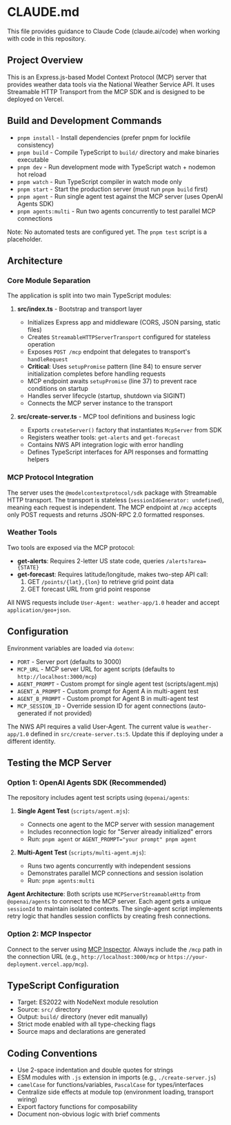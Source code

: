 # CLAUDE.md

This file provides guidance to Claude Code (claude.ai/code) when working with code in this repository.

## Project Overview

This is an Express.js-based Model Context Protocol (MCP) server that provides weather data tools via the National Weather Service API. It uses Streamable HTTP Transport from the MCP SDK and is designed to be deployed on Vercel.

## Build and Development Commands

- `pnpm install` - Install dependencies (prefer pnpm for lockfile consistency)
- `pnpm build` - Compile TypeScript to `build/` directory and make binaries executable
- `pnpm dev` - Run development mode with TypeScript watch + nodemon hot reload
- `pnpm watch` - Run TypeScript compiler in watch mode only
- `pnpm start` - Start the production server (must run `pnpm build` first)
- `pnpm agent` - Run single agent test against the MCP server (uses OpenAI Agents SDK)
- `pnpm agents:multi` - Run two agents concurrently to test parallel MCP connections

Note: No automated tests are configured yet. The `pnpm test` script is a placeholder.

## Architecture

### Core Module Separation

The application is split into two main TypeScript modules:

1. **src/index.ts** - Bootstrap and transport layer
   - Initializes Express app and middleware (CORS, JSON parsing, static files)
   - Creates `StreamableHTTPServerTransport` configured for stateless operation
   - Exposes `POST /mcp` endpoint that delegates to transport's `handleRequest`
   - **Critical**: Uses `setupPromise` pattern (line 84) to ensure server initialization completes before handling requests
   - MCP endpoint awaits `setupPromise` (line 37) to prevent race conditions on startup
   - Handles server lifecycle (startup, shutdown via SIGINT)
   - Connects the MCP server instance to the transport

2. **src/create-server.ts** - MCP tool definitions and business logic
   - Exports `createServer()` factory that instantiates `McpServer` from SDK
   - Registers weather tools: `get-alerts` and `get-forecast`
   - Contains NWS API integration logic with error handling
   - Defines TypeScript interfaces for API responses and formatting helpers

### MCP Protocol Integration

The server uses the `@modelcontextprotocol/sdk` package with Streamable HTTP transport. The transport is stateless (`sessionIdGenerator: undefined`), meaning each request is independent. The MCP endpoint at `/mcp` accepts only POST requests and returns JSON-RPC 2.0 formatted responses.

### Weather Tools

Two tools are exposed via the MCP protocol:

- **get-alerts**: Requires 2-letter US state code, queries `/alerts?area={STATE}`
- **get-forecast**: Requires latitude/longitude, makes two-step API call:
  1. GET `/points/{lat},{lon}` to retrieve grid point data
  2. GET forecast URL from grid point response

All NWS requests include `User-Agent: weather-app/1.0` header and accept `application/geo+json`.

## Configuration

Environment variables are loaded via `dotenv`:
- `PORT` - Server port (defaults to 3000)
- `MCP_URL` - MCP server URL for agent scripts (defaults to `http://localhost:3000/mcp`)
- `AGENT_PROMPT` - Custom prompt for single agent test (scripts/agent.mjs)
- `AGENT_A_PROMPT` - Custom prompt for Agent A in multi-agent test
- `AGENT_B_PROMPT` - Custom prompt for Agent B in multi-agent test
- `MCP_SESSION_ID` - Override session ID for agent connections (auto-generated if not provided)

The NWS API requires a valid User-Agent. The current value is `weather-app/1.0` defined in `src/create-server.ts:5`. Update this if deploying under a different identity.

## Testing the MCP Server

### Option 1: OpenAI Agents SDK (Recommended)

The repository includes agent test scripts using `@openai/agents`:

1. **Single Agent Test** (`scripts/agent.mjs`):
   - Connects one agent to the MCP server with session management
   - Includes reconnection logic for "Server already initialized" errors
   - Run: `pnpm agent` or `AGENT_PROMPT="your prompt" pnpm agent`

2. **Multi-Agent Test** (`scripts/multi-agent.mjs`):
   - Runs two agents concurrently with independent sessions
   - Demonstrates parallel MCP connections and session isolation
   - Run: `pnpm agents:multi`

**Agent Architecture**: Both scripts use `MCPServerStreamableHttp` from `@openai/agents` to connect to the MCP server. Each agent gets a unique `sessionId` to maintain isolated contexts. The single-agent script implements retry logic that handles session conflicts by creating fresh connections.

### Option 2: MCP Inspector

Connect to the server using [MCP Inspector](https://modelcontextprotocol.io/docs/tools/inspector). Always include the `/mcp` path in the connection URL (e.g., `http://localhost:3000/mcp` or `https://your-deployment.vercel.app/mcp`).

## TypeScript Configuration

- Target: ES2022 with NodeNext module resolution
- Source: `src/` directory
- Output: `build/` directory (never edit manually)
- Strict mode enabled with all type-checking flags
- Source maps and declarations are generated

## Coding Conventions

- Use 2-space indentation and double quotes for strings
- ESM modules with `.js` extension in imports (e.g., `./create-server.js`)
- `camelCase` for functions/variables, `PascalCase` for types/interfaces
- Centralize side effects at module top (environment loading, transport wiring)
- Export factory functions for composability
- Document non-obvious logic with brief comments
